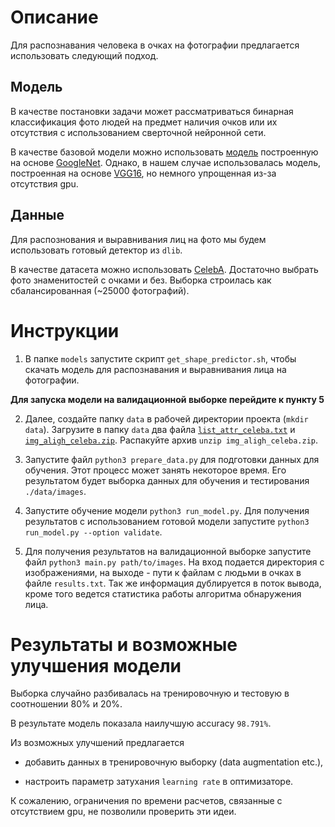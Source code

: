 # Описание

Для распознавания человека в очках на фотографии предлагается использовать следующий подход.

## Модель

В качестве постановки задачи может рассматриваться бинарная классификация фото людей на предмет наличия очков или их отсутствия с использованием сверточной нейронной сети.

В качестве базовой модели можно использовать [модель](https://www.researchgate.net/publication/320964354_Shallow_convolutional_neural_network_for_eyeglasses_detection_in_facial_images) построенную на основе [GoogleNet](https://arxiv.org/abs/1409.4842). Однако, в нашем случае использовалась модель, построенная на основе [VGG16](https://arxiv.org/abs/1409.1556), но немного упрощенная из-за отсутствия gpu.

## Данные

Для распознования и выравнивания лиц на фото мы будем использовать готовый детектор из `dlib`.

В качестве датасета можно использовать [CelebA](http://mmlab.ie.cuhk.edu.hk/projects/CelebA.html). Достаточно выбрать фото знаменитостей с очками и без. Выборка строилась как сбалансированная (~25000 фотографий). 

# Инструкции

1) В папке `models` запустите скрипт `get_shape_predictor.sh`, чтобы скачать модель для распознавания и выравнивания лица на фотографии.

**Для запуска модели на валидационной выборке перейдите к пункту 5**

2) Далее, создайте папку `data` в рабочей директории проекта (`mkdir data`). Загрузите в папку `data` два файла [`list_attr_celeba.txt`](https://drive.google.com/drive/folders/0B7EVK8r0v71pOC0wOVZlQnFfaGs) и 
[`img_aligh_celeba.zip`](https://drive.google.com/drive/folders/0B7EVK8r0v71pTUZsaXdaSnZBZzg). Распакуйте архив `unzip img_aligh_celeba.zip`.

3) Запустите файл `python3 prepare_data.py` для подготовки данных для обучения. Этот процесс может занять некоторое время. Его результатом будет выборка данных для обучения и тестирования `./data/images`.

4) Запустите обучение модели `python3 run_model.py`. Для получения результатов с использованием готовой модели запустите `python3 run_model.py --option validate`.

5) Для получения результатов на валидационной выборке запустите файл `python3 main.py path/to/images`. На вход подается директория с изображениями, на выходе - пути к файлам с людьми в очках в файле `results.txt`. Так же информация дублируется в поток вывода, кроме того ведется статистика работы алгоритма обнаружения лица.

# Результаты и возможные улучшения модели

Выборка случайно разбивалась на тренировочную и тестовую в соотношении 80% и 20%. 

В результате модель показала наилучшую accuracy `98.791%`.

Из возможных улучшений предлагается 

- добавить данных в тренировочную выборку (data augmentation etc.),

- настроить параметр затухания `learning rate` в оптимизаторе.

К сожалению, ограничения по времени расчетов, связанные с отсутствием gpu, не позволили проверить эти идеи.
